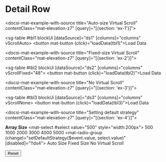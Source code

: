 # Detail Row

<docsi-mat-example-with-source title="Auto-size Virtual Scroll" contentClass="mat-elevation-z7" [query]="[{section: 'ex-1'}]">
  <!--@sac-example:ex-1-->
  <sg-table #tbl1 blockUi [dataSource]="ds1" [columns]="columns" vScrollAuto></sg-table>
  <button mat-button (click)="loadData(tbl1)">Load Data</button>
  <!--@sac-example:ex-1-->
</docsi-mat-example-with-source>

<docsi-mat-example-with-source title="Fixed-size Virtual Scroll" contentClass="mat-elevation-z7" [query]="[{section: 'ex-2'}]">
  <!--@sac-example:ex-2-->
<sg-table #tbl2 blockUi [dataSource]="ds2" [columns]="columns" vScrollFixed="48"></sg-table>
<button mat-button (click)="loadData(tbl2)">Load Data</button>
  <!--@sac-example:ex-2-->
</docsi-mat-example-with-source>

<docsi-mat-example-with-source title="No Virtual Scroll" contentClass="mat-elevation-z7" [query]="[{section: 'ex-3'}]">
  <!--@sac-example:ex-3-->
  <sg-table #tbl3 blockUi [dataSource]="ds3" [columns]="columns" vScrollNone></sg-table>
  <button mat-button (click)="loadData(tbl3)">Load Data</button>
  <!--@sac-example:ex-3-->
</docsi-mat-example-with-source>

<docsi-mat-example-with-source title="Setting default strategy" contentClass="mat-elevation-z7" [query]="[{section: 'ex-4'}]">
  <!--@sac-example:ex-4-->
  <b>Array Size</b>
  <mat-select #select value="500" style="width:200px">
    <mat-option value="500">500</mat-option>
    <mat-option value="1000">1000</mat-option>
    <mat-option value="2000">2000</mat-option>
    <mat-option value="3000">3000</mat-option>
    <mat-option value="4000">4000</mat-option>
    <mat-option value="5000">5000</mat-option>
  </mat-select>
  <mat-radio-group (change)="setDefaultStrategy($event.value, select.value)" [disabled]="!!ds4">
    <mat-radio-button value="auto">Auto Size</mat-radio-button>
    <mat-radio-button value="fixed">Fixed Size</mat-radio-button>
    <mat-radio-button value="none">No Virtual Scroll</mat-radio-button>
  </mat-radio-group>
  <div class="table-placeholder">
    <sg-table #tbl4 *ngIf="ds4" blockUi [dataSource]="ds4" [columns]="columns"></sg-table>
  </div>
  <button mat-button (click)="ds4 = undefined" [disabled]="!ds4">Reset</button>
  <!--@sac-example:ex-4-->
</docsi-mat-example-with-source>
